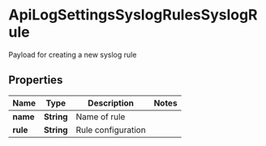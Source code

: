 

# ApiLogSettingsSyslogRulesSyslogRule

Payload for creating a new syslog rule
## Properties

Name | Type | Description | Notes
------------ | ------------- | ------------- | -------------
**name** | **String** | Name of rule | 
**rule** | **String** | Rule configuration | 



